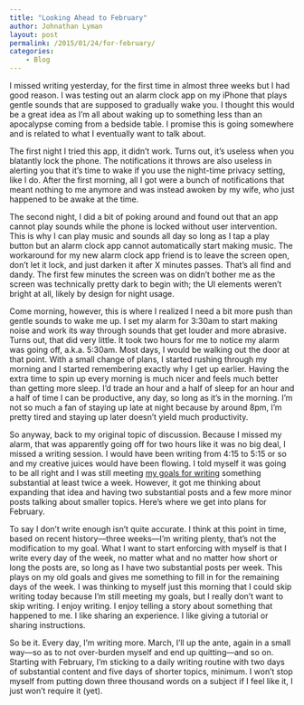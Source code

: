 ```yaml
---
title: "Looking Ahead to February"
author: Johnathan Lyman
layout: post
permalink: /2015/01/24/for-february/
categories:
    - Blog
---
```


I missed writing yesterday, for the first time in almost three weeks but I had good reason. I was testing out an alarm clock app on my iPhone that plays gentle sounds that are supposed to gradually wake you. I thought this would be a great idea as I’m all about waking up to something less than an apocalypse coming from a bedside table. I promise this is going somewhere and is related to what I eventually want to talk about.

The first night I tried this app, it didn’t work. Turns out, it’s useless when you blatantly lock the phone. The notifications it throws are also useless in alerting you that it’s time to wake if you use the night-time privacy setting, like I do. After the first morning, all I got were a bunch of notifications that meant nothing to me anymore and was instead awoken by my wife, who just happened to be awake at the time.

The second night, I did a bit of poking around and found out that an app cannot play sounds while the phone is locked without user intervention. This is why I can play music and sounds all day so long as I tap a play button but an alarm clock app cannot automatically start making music. The workaround for my new alarm clock app friend is to leave the screen open, don’t let it lock, and just darken it after X minutes passes. That’s all find and dandy. The first few minutes the screen was on didn’t bother me as the screen was technically pretty dark to begin with; the UI elements weren’t bright at all, likely by design for night usage.

Come morning, however, this is where I realized I need a bit more push than gentle sounds to wake me up. I set my alarm for 3:30am to start making noise and work its way through sounds that get louder and more abrasive. Turns out, that did very little. It took two hours for me to notice my alarm was going off, a.k.a. 5:30am. Most days, I would be walking out the door at that point. With a small change of plans, I started rushing through my morning and I started remembering exactly why I get up earlier. Having the extra time to spin up every morning is much nicer and feels much better than getting more sleep. I’d trade an hour and a half of sleep for an hour and a half of time I can be productive, any day, so long as it’s in the morning. I’m not so much a fan of staying up late at night because by around 8pm, I’m pretty tired and staying up later doesn’t yield much productivity.

So anyway, back to my original topic of discussion. Because I missed my alarm, that was apparently going off for two hours like it was no big deal, I missed a writing session. I would have been writing from 4:15 to 5:15 or so and my creative juices would have been flowing. I told myself it was going to be all right and I was still meeting [my goals for writing](http://johnathanlyman.com/p/203/smart "Being S.M.A.R.T about Blogging Goals for the New Year") something substantial at least twice a week. However, it got me thinking about expanding that idea and having two substantial posts and a few more minor posts talking about smaller topics. Here’s where we get into plans for February.

To say I don’t write enough isn’t quite accurate. I think at this point in time, based on recent history—three weeks—I’m writing plenty, that’s not the modification to my goal. What I want to start enforcing with myself is that I write every day of the week, no matter what and no matter how short or long the posts are, so long as I have two substantial posts per week. This plays on my old goals and gives me something to fill in for the remaining days of the week. I was thinking to myself just this morning that I could skip writing today because I’m still meeting my goals, but I really don’t want to skip writing. I enjoy writing. I enjoy telling a story about something that happened to me. I like sharing an experience. I like giving a tutorial or sharing instructions.

So be it. Every day, I’m writing more. March, I’ll up the ante, again in a small way—so as to not over-burden myself and end up quitting—and so on. Starting with February, I’m sticking to a daily writing routine with two days of substantial content and five days of shorter topics, minimum. I won’t stop myself from putting down three thousand words on a subject if I feel like it, I just won’t require it (yet).

